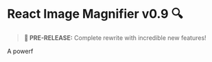 # React Image Magnifier v0.9 🔍

> **🚀 PRE-RELEASE:** Complete rewrite with incredible new features!

A powerf